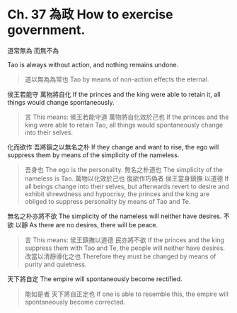 # Ch. 37 為政 How to exercise government.

道常無為
而無不為

Tao is always without action,
and nothing remains undone.

> 道以無為為常也
Tao by means of non-action effects the eternal.

侯王若能守
萬物將自化
If the princes and the king were able to retain it,
all things would change spontaneously.

> 言
This means:
侯王若能守道
萬物將自化效於己也
If the princes and the king were able to retain Tao,
all things would spontaneously change into their selves.

化而欲作
吾將鎭之以無名之朴
If they change and want to rise,
the ego will suppress them by means of the simplicity of the nameless.

> 吾身也
The ego is the personality.
無名之朴道也
The simplicity of the nameless is Tao.
萬物以化效於己也
復欲作巧偽者
侯王當身鎮撫
以道德
If all beings change into their selves,
but afterwards revert to desire and exhibit shrewdness and hypocrisy,
the princes and the king are obliged to suppress personality
by means of Tao and Te.

無名之朴亦將不欲
The simplicity of the nameless will neither have desires.
不欲
以靜
As there are no desires,
there will be peace.

> 言
This means:
侯王鎮撫以道德
民亦將不欲
If the princes and the king suppress them with Tao and Te,
the people will neither have desires.
改當以清靜導化之也
Therefore they must be changed by means of purity and quietness.

天下將自定
The empire will spontaneously become rectified.

> 能如是者
天下將自正定也
If one is able to resemble this,
the empire will spontaneously become corrected.
